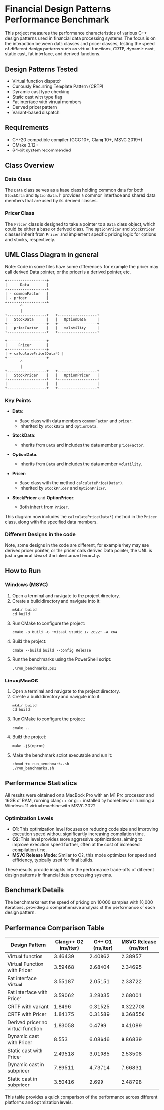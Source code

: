 # Financial Design Patterns Performance Benchmark

This project measures the performance characteristics of various C++ design patterns used in financial data processing systems. The focus is on the interaction between data classes and pricer classes, testing the speed of different design patterns such as virtual functions, CRTP, dynamic cast, static cast, fat interface, and derived functions.

## Design Patterns Tested
- Virtual function dispatch
- Curiously Recurring Template Pattern (CRTP)
- Dynamic cast type checking
- Static cast with type flag
- Fat interface with virtual members
- Derived pricer pattern
- Variant-based dispatch

## Requirements
- C++20 compatible compiler (GCC 10+, Clang 10+, MSVC 2019+)
- CMake 3.12+
- 64-bit system recommended

## Class Overview

### Data Class
The `Data` class serves as a base class holding common data for both `StockData` and `OptionData`. It provides a common interface and shared data members that are used by its derived classes.

### Pricer Class
The `Pricer` class is designed to take a pointer to a `Data` class object, which could be either a base or derived class. The `OptionPricer` and `StockPricer` classes inherit from `Pricer` and implement specific pricing logic for options and stocks, respectively.

## UML Class Diagram in general 
Note: Code in some files have some differences, for example the pricer may call derived Data pointer, or the pricer is a derived pointer, etc.

```plaintext
+------------------+
|      Data        |
+------------------+
| - commonFactor   |
| - pricer         |
+------------------+
       ^
       |
+------------------+   +------------------+
|   StockData      |   |   OptionData     |
+------------------+   +------------------+
| - priceFactor    |   | - volatility     |
+------------------+   +------------------+
       
+------------------+
|     Pricer       |
+------------------+
| + calculatePrice(Data*) |
+------------------+
       ^
       |
+------------------+   +------------------+
|   StockPricer    |   |   OptionPricer   |
+------------------+   +------------------+
|                  |   |                  |
+------------------+   +------------------+
```

### Key Points

- **Data**: 
  - Base class with data members `commonFactor` and `pricer`.
  - Inherited by `StockData` and `OptionData`.

- **StockData**:
  - Inherits from `Data` and includes the data member `priceFactor`.

- **OptionData**:
  - Inherits from `Data` and includes the data member `volatility`.

- **Pricer**:
  - Base class with the method `calculatePrice(Data*)`.
  - Inherited by `StockPricer` and `OptionPricer`.

- **StockPricer** and **OptionPricer**:
  - Both inherit from `Pricer`.

This diagram now includes the `calculatePrice(Data*)` method in the `Pricer` class, along with the specified data members.
### Different Designs in the code
Note, some designs in the code are different, for example they may use derived pricer pointer, or the pricer calls derived Data pointer, the UML is just a general idea of the inheritance hierarchy.

## How to Run

### Windows (MSVC)
1. Open a terminal and navigate to the project directory.
2. Create a build directory and navigate into it:
   ```shell
   mkdir build
   cd build
   ```
3. Run CMake to configure the project:
   ```shell
   cmake -B build -G "Visual Studio 17 2022" -A x64
   ```
4. Build the project:
   ```shell
   cmake --build build --config Release
   ```
5. Run the benchmarks using the PowerShell script:
   ```shell
   .\run_benchmarks.ps1
   ```

### Linux/MacOS
1. Open a terminal and navigate to the project directory.
2. Create a build directory and navigate into it:
   ```shell
   mkdir build
   cd build
   ```
3. Run CMake to configure the project:
   ```shell
   cmake ..
   ```
4. Build the project:
   ```shell
   make -j$(nproc)
   ```
5. Make the benchmark script executable and run it:
   ```shell
   chmod +x run_benchmarks.sh
   ./run_benchmarks.sh
   ```

## Performance Statistics

All results were obtained on a MacBook Pro with an M1 Pro processor and 16GB of RAM, running clang++ or g++ installed by homebrew or running a Windows 11 virtual machine with MSVC 2022.

### Optimization Levels
- **O1**: This optimization level focuses on reducing code size and improving execution speed without significantly increasing compilation time.
- **O2**: This level provides more aggressive optimizations, aiming to improve execution speed further, often at the cost of increased compilation time.
- **MSVC Release Mode**: Similar to O2, this mode optimizes for speed and efficiency, typically used for final builds.

These results provide insights into the performance trade-offs of different design patterns in financial data processing systems.

## Benchmark Details

The benchmarks test the speed of pricing on 10,000 samples with 10,000 iterations, providing a comprehensive analysis of the performance of each design pattern.

## Performance Comparison Table

| Design Pattern                  | Clang++ O2 (ns/iter) | G++ O1 (ns/iter) | MSVC Release (ns/iter) |
|---------------------------------|----------------------|------------------|------------------------|
| Virtual function                | 3.46439              | 2.40862          | 2.38957                |
| Virtual Function with Pricer    | 3.59468              | 2.68404          | 2.34695                |
| Fat interface Virtual           | 3.55187              | 2.05151          | 2.33722                |
| Fat Interface with Pricer       | 3.59062              | 3.28035          | 2.68001                |
| CRTP with variant               | 1.8496               | 0.31525          | 0.322708               |
| CRTP with Pricer                | 1.84175              | 0.31589          | 0.368556               |
| Derived pricer no virtual function | 1.83058           | 0.4799           | 0.41089                |
| Dynamic cast with Pricer        | 8.553               | 6.08646          | 9.86839                |
| Static cast with Pricer         | 2.49518             | 3.01085          | 2.53508                |
| Dynamic cast in subpricer       | 7.89511             | 4.73714          | 7.66831                |
| Static cast in subpricer        | 3.50416             | 2.699            | 2.48798                |

This table provides a quick comparison of the performance across different platforms and optimization levels.